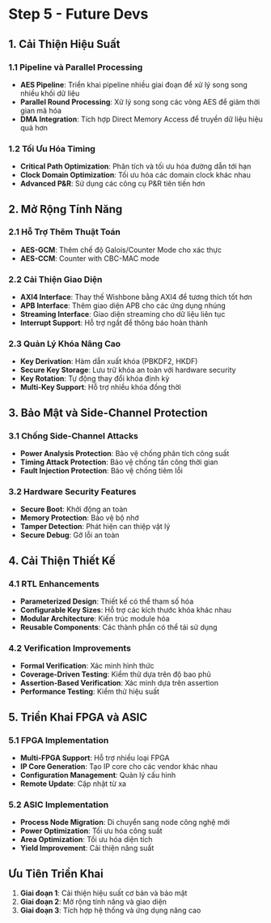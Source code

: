# Step 5 - Future Devs


## 1. Cải Thiện Hiệu Suất

### 1.1 Pipeline và Parallel Processing
- **AES Pipeline**: Triển khai pipeline nhiều giai đoạn để xử lý song song nhiều khối dữ liệu
- **Parallel Round Processing**: Xử lý song song các vòng AES để giảm thời gian mã hóa
- **DMA Integration**: Tích hợp Direct Memory Access để truyền dữ liệu hiệu quả hơn

### 1.2 Tối Ưu Hóa Timing
- **Critical Path Optimization**: Phân tích và tối ưu hóa đường dẫn tới hạn
- **Clock Domain Optimization**: Tối ưu hóa các domain clock khác nhau
- **Advanced P&R**: Sử dụng các công cụ P&R tiên tiến hơn

## 2. Mở Rộng Tính Năng

### 2.1 Hỗ Trợ Thêm Thuật Toán
- **AES-GCM**: Thêm chế độ Galois/Counter Mode cho xác thực
- **AES-CCM**: Counter with CBC-MAC mode

### 2.2 Cải Thiện Giao Diện
- **AXI4 Interface**: Thay thế Wishbone bằng AXI4 để tương thích tốt hơn
- **APB Interface**: Thêm giao diện APB cho các ứng dụng nhúng
- **Streaming Interface**: Giao diện streaming cho dữ liệu liên tục
- **Interrupt Support**: Hỗ trợ ngắt để thông báo hoàn thành

### 2.3 Quản Lý Khóa Nâng Cao
- **Key Derivation**: Hàm dẫn xuất khóa (PBKDF2, HKDF)
- **Secure Key Storage**: Lưu trữ khóa an toàn với hardware security
- **Key Rotation**: Tự động thay đổi khóa định kỳ
- **Multi-Key Support**: Hỗ trợ nhiều khóa đồng thời

## 3. Bảo Mật và Side-Channel Protection

### 3.1 Chống Side-Channel Attacks
- **Power Analysis Protection**: Bảo vệ chống phân tích công suất
- **Timing Attack Protection**: Bảo vệ chống tấn công thời gian
- **Fault Injection Protection**: Bảo vệ chống tiêm lỗi

### 3.2 Hardware Security Features
- **Secure Boot**: Khởi động an toàn
- **Memory Protection**: Bảo vệ bộ nhớ
- **Tamper Detection**: Phát hiện can thiệp vật lý
- **Secure Debug**: Gỡ lỗi an toàn

## 4. Cải Thiện Thiết Kế

### 4.1 RTL Enhancements
- **Parameterized Design**: Thiết kế có thể tham số hóa
- **Configurable Key Sizes**: Hỗ trợ các kích thước khóa khác nhau
- **Modular Architecture**: Kiến trúc module hóa
- **Reusable Components**: Các thành phần có thể tái sử dụng

### 4.2 Verification Improvements
- **Formal Verification**: Xác minh hình thức
- **Coverage-Driven Testing**: Kiểm thử dựa trên độ bao phủ
- **Assertion-Based Verification**: Xác minh dựa trên assertion
- **Performance Testing**: Kiểm thử hiệu suất

## 5. Triển Khai FPGA và ASIC

### 5.1 FPGA Implementation
- **Multi-FPGA Support**: Hỗ trợ nhiều loại FPGA
- **IP Core Generation**: Tạo IP core cho các vendor khác nhau
- **Configuration Management**: Quản lý cấu hình
- **Remote Update**: Cập nhật từ xa

### 5.2 ASIC Implementation
- **Process Node Migration**: Di chuyển sang node công nghệ mới
- **Power Optimization**: Tối ưu hóa công suất
- **Area Optimization**: Tối ưu hóa diện tích
- **Yield Improvement**: Cải thiện năng suất


## Ưu Tiên Triển Khai

1. **Giai đoạn 1**: Cải thiện hiệu suất cơ bản và bảo mật
2. **Giai đoạn 2**: Mở rộng tính năng và giao diện
3. **Giai đoạn 3**: Tích hợp hệ thống và ứng dụng nâng cao

